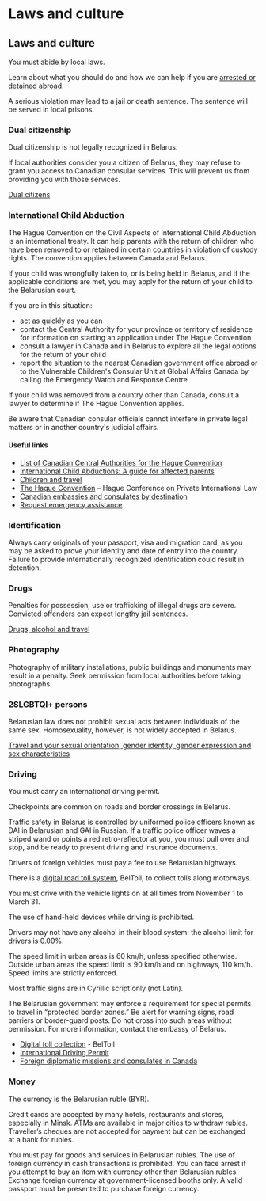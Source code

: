 # Laws and culture

## Laws and culture

You must abide by local laws.

Learn about what you should do and how we can help if you are [arrested or detained abroad](http://travel.gc.ca/assistance/emergency-info/arrest-detention).

A serious violation may lead to a jail or death sentence. The sentence will be served in local prisons.

### Dual citizenship

Dual citizenship is not legally recognized in Belarus.

If local authorities consider you a citizen of Belarus, they may refuse to grant you access to Canadian consular services. This will prevent us from providing you with those services.

[Dual citizens](https://travel.gc.ca/travelling/documents/dual-citizenship)

### International Child Abduction

The Hague Convention on the Civil Aspects of International Child Abduction is an international treaty. It can help parents with the return of children who have been removed to or retained in certain countries in violation of custody rights. The convention applies between Canada and Belarus.

If your child was wrongfully taken to, or is being held in Belarus, and if the applicable conditions are met, you may apply for the return of your child to the Belarusian court.

If you are in this situation:

* act as quickly as you can
* contact the Central Authority for your province or territory of residence for information on starting an application under The Hague Convention
* consult a lawyer in Canada and in Belarus to explore all the legal options for the return of your child
* report the situation to the nearest Canadian government office abroad or to the Vulnerable Children's Consular Unit at Global Affairs Canada by calling the Emergency Watch and Response Centre

If your child was removed from a country other than Canada, consult a lawyer to determine if The Hague Convention applies.

Be aware that Canadian consular officials cannot interfere in private legal matters or in another country's judicial affairs.

#### Useful links

* [List of Canadian Central Authorities for the Hague Convention](https://www.hcch.net/en/states/authorities/details3/?aid=75)
* [International Child Abductions: A guide for affected parents](https://travel.gc.ca/travelling/publications/international-child-abductions)
* [Children and travel](https://travel.gc.ca/travelling/children)
* [The Hague Convention](https://www.hcch.net/en/instruments/conventions/full-text/?cid=24) – Hague Conference on Private International Law
* [Canadian embassies and consulates by destination](https://travel.gc.ca/assistance/embassies-consulates)
* [Request emergency assistance](https://travel.gc.ca/assistance/emergency-assistance?_ga)

### Identification

Always carry originals of your passport, visa and migration card, as you may be asked to prove your identity and date of entry into the country. Failure to provide internationally recognized identification could result in detention.

### Drugs

Penalties for possession, use or trafficking of illegal drugs are severe. Convicted offenders can expect lengthy jail sentences.

[Drugs, alcohol and travel](https://travel.gc.ca/travelling/health-safety/drugs)

### Photography

Photography of military installations, public buildings and monuments may result in a penalty. Seek permission from local authorities before taking photographs.

### 2SLGBTQI+ persons

Belarusian law does not prohibit sexual acts between individuals of the same sex. Homosexuality, however, is not widely accepted in Belarus.

[Travel and your sexual orientation, gender identity, gender expression and sex characteristics](https://travel.gc.ca/travelling/health-safety/lgbt-travel)

### Driving

You must carry an international driving permit.

Checkpoints are common on roads and border crossings in Belarus.

Traffic safety in Belarus is controlled by uniformed police officers known as DAI in Belarusian and GAI in Russian. If a traffic police officer waves a striped wand or points a red retro-reflector at you, you must pull over and stop, and be ready to present driving and insurance documents.

Drivers of foreign vehicles must pay a fee to use Belarusian highways.

There is a [digital road toll system](http://www.belarus.by/rel_image/4581), BelToll, to collect tolls along motorways.

You must drive with the vehicle lights on at all times from November 1 to March 31.

The use of hand-held devices while driving is prohibited.

Drivers may not have any alcohol in their blood system: the alcohol limit for drivers is 0.00%.

The speed limit in urban areas is 60 km/h, unless specified otherwise. Outside urban areas the speed limit is 90 km/h and on highways, 110 km/h. Speed limits are strictly enforced.

Most traffic signs are in Cyrillic script only (not Latin).

The Belarusian government may enforce a requirement for special permits to travel in “protected border zones.” Be alert for warning signs, road barriers or border-guard posts. Do not cross into such areas without permission. For more information, contact the embassy of Belarus.

* [Digital toll collection](http://www.belarus.by/rel_image/4581) - BelToll
* [International Driving Permit](https://travel.gc.ca/travelling/documents/international-driving-permit)
* [Foreign diplomatic missions and consulates in Canada](http://www.international.gc.ca/protocol-protocole/reps.aspx?lang=eng)

### Money

The currency is the Belarusian ruble (BYR).

Credit cards are accepted by many hotels, restaurants and stores, especially in Minsk. ATMs are available in major cities to withdraw rubles. Traveller’s cheques are not accepted for payment but can be exchanged  
at a bank for rubles.

You must pay for goods and services in Belarusian rubles. The use of foreign currency in cash transactions is prohibited. You can face arrest if you attempt to buy an item with currency other than Belarusian rubles. Exchange foreign currency at government-licensed booths only. A valid passport must be presented to purchase foreign currency.